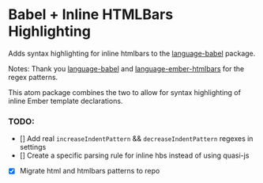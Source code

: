 # Babel + Inline HTMLBars Highlighting

Adds syntax highlighting for inline htmlbars to the [language-babel](https://github.com/gandm/language-babel) package.


Notes:
Thank you [language-babel](https://github.com/gandm/language-babel) and [language-ember-htmlbars](https://github.com/jmurphyau/language-ember-htmlbars) for the regex patterns.

This atom package combines the two to allow for syntax highlighting of inline Ember template declarations.


### TODO:
- [] Add real `increaseIndentPattern` && `decreaseIndentPattern` regexes in settings
- [] Create a specific parsing rule for inline hbs instead of using quasi-js
- [x] Migrate html and htmlbars patterns to repo
